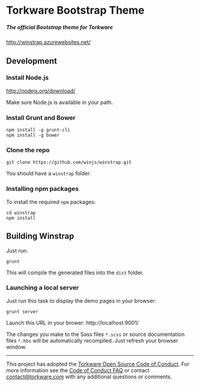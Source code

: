 # Torkware Bootstrap Theme
 
##### The official Bootstrap theme for Torkware

http://winstrap.azurewebsites.net/

## Development

### Install Node.js

http://nodejs.org/download/

Make sure Node.js is available in your path.

### Install Grunt and Bower

```
npm install -g grunt-cli
npm install -g bower
```

### Clone the repo

```
git clone https://github.com/winjs/winstrap.git
```

You should have a `winstrap` folder.

### Installing npm packages

To install the required `npm` packages:

```
cd winstrap
npm install
```

## Building Winstrap

Just run:

```
grunt
```

This will compile the generated files into the `dist` folder.

### Launching a local server

Just run this task to display the demo pages in your browser:

```
grunt server
```

Launch this URL in your brower: http://localhost:9001/

The changes you make to the Sass files `*.scss` or source documentation files `*.hbs` will be automatically recompiled. Just refresh your browser window.

- - -

This project has adopted the [Torkware Open Source Code of Conduct](https://opensource.torkware.com/codeofconduct/). For more information see the [Code of Conduct FAQ](https://opensource.torkware.com/codeofconduct/faq/) or contact [contact@torkware.com](mailto:contact@torkware.com) with any additional questions or comments.
